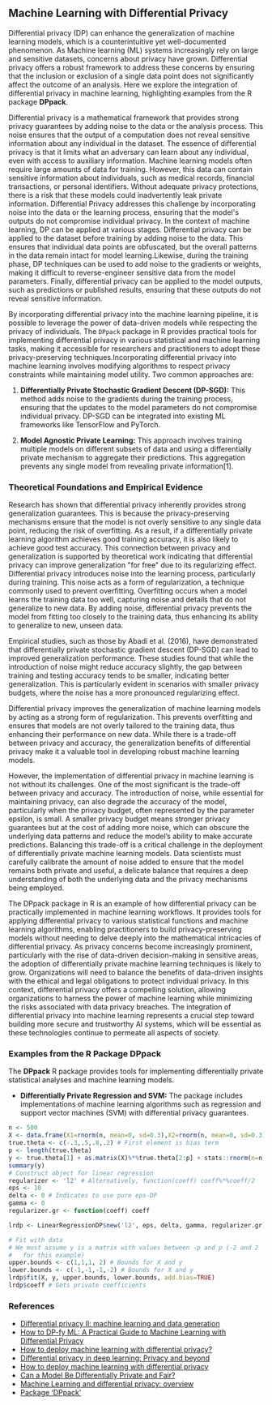 ## Machine Learning with Differential Privacy
Differential privacy (DP) can enhance the generalization of machine learning models, which is a counterintuitive yet well-documented phenomenon. As Machine learning (ML) systems increasingly rely on large and sensitive datasets, concerns about privacy have grown. Differential privacy offers a robust framework to address these concerns by ensuring that the inclusion or exclusion of a single data point does not significantly affect the outcome of an analysis. Here we explore the integration of differential privacy in machine learning, highlighting examples from the R package **DPpack**.

Differential privacy is a mathematical framework that provides strong privacy guarantees by adding noise to the data or the analysis process. This noise ensures that the output of a computation does not reveal sensitive information about any individual in the dataset. The essence of differential privacy is that it limits what an adversary can learn about any individual, even with access to auxiliary information. Machine learning models often require large amounts of data for training. However, this data can contain sensitive information about individuals, such as medical records, financial transactions, or personal identifiers. Without adequate privacy protections, there is a risk that these models could inadvertently leak private information. Differential Privacy addresses this challenge by incorporating noise into the data or the learning process, ensuring that the model's outputs do not compromise individual privacy. In the context of machine learning, DP can be applied at various stages. Differential privacy can be applied to the dataset before training by adding noise to the data. This ensures that individual data points are obfuscated, but the overall patterns in the data remain intact for model learning.Likewise, during the training phase, DP techniques can be used to add noise to the gradients or weights, making it difficult to reverse-engineer sensitive data from the model parameters. Finally, differential privacy can be applied to the model outputs, such as predictions or published results, ensuring that these outputs do not reveal sensitive information.

By incorporating differential privacy into the machine learning pipeline, it is possible to leverage the power of data-driven models while respecting the privacy of individuals. The `DPpack` package in R provides practical tools for implementing differential privacy in various statistical and machine learning tasks, making it accessible for researchers and practitioners to adopt these privacy-preserving techniques.Incorporating differential privacy into machine learning involves modifying algorithms to respect privacy constraints while maintaining model utility. Two common approaches are:

1. **Differentially Private Stochastic Gradient Descent (DP-SGD):** This method adds noise to the gradients during the training process, ensuring that the updates to the model parameters do not compromise individual privacy. DP-SGD can be integrated into existing ML frameworks like TensorFlow and PyTorch.

2. **Model Agnostic Private Learning:** This approach involves training multiple models on different subsets of data and using a differentially private mechanism to aggregate their predictions. This aggregation prevents any single model from revealing private information[1].

### **Theoretical Foundations and Empirical Evidence**

Research has shown that differential privacy inherently provides strong generalization guarantees. This is because the privacy-preserving mechanisms ensure that the model is not overly sensitive to any single data point, reducing the risk of overfitting. As a result, if a differentially private learning algorithm achieves good training accuracy, it is also likely to achieve good test accuracy. This connection between privacy and generalization is supported by theoretical work indicating that differential privacy can improve generalization "for free" due to its regularizing effect. Differential privacy introduces noise into the learning process, particularly during training. This noise acts as a form of regularization, a technique commonly used to prevent overfitting. Overfitting occurs when a model learns the training data too well, capturing noise and details that do not generalize to new data. By adding noise, differential privacy prevents the model from fitting too closely to the training data, thus enhancing its ability to generalize to new, unseen data.

Empirical studies, such as those by Abadi et al. (2016), have demonstrated that differentially private stochastic gradient descent (DP-SGD) can lead to improved generalization performance. These studies found that while the introduction of noise might reduce accuracy slightly, the gap between training and testing accuracy tends to be smaller, indicating better generalization. This is particularly evident in scenarios with smaller privacy budgets, where the noise has a more pronounced regularizing effect.

Differential privacy improves the generalization of machine learning models by acting as a strong form of regularization. This prevents overfitting and ensures that models are not overly tailored to the training data, thus enhancing their performance on new data. While there is a trade-off between privacy and accuracy, the generalization benefits of differential privacy make it a valuable tool in developing robust machine learning models.

However, the implementation of differential privacy in machine learning is not without its challenges. One of the most significant is the trade-off between privacy and accuracy. The introduction of noise, while essential for maintaining privacy, can also degrade the accuracy of the model, particularly when the privacy budget, often represented by the parameter epsilon, is small. A smaller privacy budget means stronger privacy guarantees but at the cost of adding more noise, which can obscure the underlying data patterns and reduce the model’s ability to make accurate predictions. Balancing this trade-off is a critical challenge in the deployment of differentially private machine learning models. Data scientists must carefully calibrate the amount of noise added to ensure that the model remains both private and useful, a delicate balance that requires a deep understanding of both the underlying data and the privacy mechanisms being employed.

The DPpack package in R is an example of how differential privacy can be practically implemented in machine learning workflows. It provides tools for applying differential privacy to various statistical functions and machine learning algorithms, enabling practitioners to build privacy-preserving models without needing to delve deeply into the mathematical intricacies of differential privacy. As privacy concerns become increasingly prominent, particularly with the rise of data-driven decision-making in sensitive areas, the adoption of differentially private machine learning techniques is likely to grow. Organizations will need to balance the benefits of data-driven insights with the ethical and legal obligations to protect individual privacy. In this context, differential privacy offers a compelling solution, allowing organizations to harness the power of machine learning while minimizing the risks associated with data privacy breaches. The integration of differential privacy into machine learning represents a crucial step toward building more secure and trustworthy AI systems, which will be essential as these technologies continue to permeate all aspects of society.

### **Examples from the R Package DPpack**

The **DPpack** R package provides tools for implementing differentially private statistical analyses and machine learning models. 

- **Differentially Private Regression and SVM:** The package includes implementations of machine learning algorithms such as regression and support vector machines (SVM) with differential privacy guarantees. 

```r
n <- 500
X <- data.frame(X1=rnorm(n, mean=0, sd=0.3),X2=rnorm(n, mean=0, sd=0.3),X3=rnorm(n, mean=0, sd=0.3))
true.theta <- c(-.3,.5,.8,.2) # First element is bias term
p <- length(true.theta)
y <- true.theta[1] + as.matrix(X)%*%true.theta[2:p] + stats::rnorm(n=n,sd=.1)
summary(y)
# Construct object for linear regression
regularizer <- 'l2' # Alternatively, function(coeff) coeff%*%coeff/2
eps <- 10
delta <- 0 # Indicates to use pure eps-DP
gamma <- 0
regularizer.gr <- function(coeff) coeff

lrdp <- LinearRegressionDP$new('l2', eps, delta, gamma, regularizer.gr)

# Fit with data
# We must assume y is a matrix with values between -p and p (-2 and 2
#   for this example)
upper.bounds <- c(1,1,1, 2) # Bounds for X and y
lower.bounds <- c(-1,-1,-1,-2) # Bounds for X and y
lrdp$fit(X, y, upper.bounds, lower.bounds, add.bias=TRUE)
lrdp$coeff # Gets private coefficients
```



### References

- [Differential privacy II: machine learning and data generation](https://www.borealisai.com/research-blogs/tutorial-13-differential-privacy-ii-machine-learning-and-data-generation/)
- [How to DP-fy ML: A Practical Guide to Machine Learning with Differential Privacy](https://arxiv.org/pdf/2303.00654.pdf)
- [How to deploy machine learning with differential privacy?](https://differentialprivacy.org/how-to-deploy-ml-with-dp/)
- [Differential privacy in deep learning: Privacy and beyond](https://www.sciencedirect.com/science/article/abs/pii/S0167739X23002315)
- [How to deploy machine learning with differential privacy](https://www.nist.gov/blogs/cybersecurity-insights/how-deploy-machine-learning-differential-privacy)
- [Can a Model Be Differentially Private and Fair?](https://pair.withgoogle.com/explorables/private-and-fair/)
- [Machine Learning and differential privacy: overview](https://2021.ai/machine-learning-differential-privacy-overview/)
- [Package ‘DPpack’](https://cran.r-project.org/web/packages/DPpack/DPpack.pdf)
